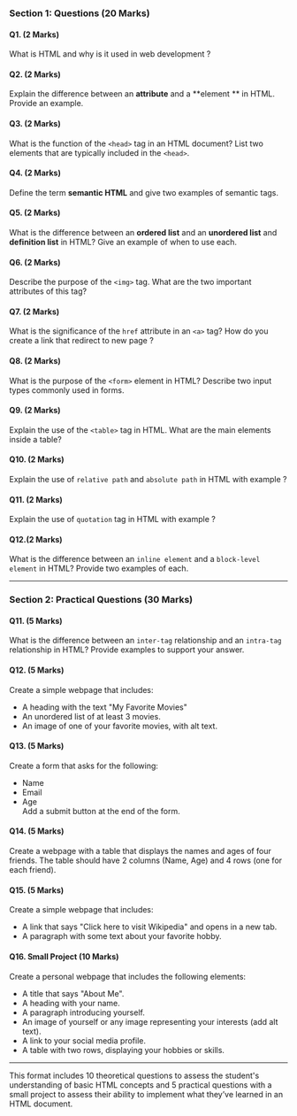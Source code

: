 
### **Section 1: Questions (20 Marks)**

#### **Q1.** (2 Marks)  
What is HTML and why is it used in web development ?

#### **Q2.** (2 Marks)  
Explain the difference between an **attribute** and a **element ** in HTML. Provide an example.

#### **Q3.** (2 Marks)  
What is the function of the `<head>` tag in an HTML document? List two elements that are typically included in the `<head>`.

#### **Q4.** (2 Marks)  
Define the term **semantic HTML** and give two examples of semantic tags.

#### **Q5.** (2 Marks)  
What is the difference between an **ordered list** and an **unordered list** and **definition list**  in HTML? Give an example of when to use each.

#### **Q6.** (2 Marks)  
Describe the purpose of the `<img>` tag. What are the two important attributes of this tag?

#### **Q7.** (2 Marks)  
What is the significance of the `href` attribute in an `<a>` tag? How do you create a link that redirect to new page ?

#### **Q8.** (2 Marks)  
What is the purpose of the `<form>` element in HTML? Describe two input types commonly used in forms.

#### **Q9.** (2 Marks)  
Explain the use of the `<table>` tag in HTML. What are the main elements inside a table?

#### **Q10.** (2 Marks)  
Explain the use of `relative path`  and `absolute path` in HTML with example ?

#### **Q11.** (2 Marks)  
Explain the use of `quotation` tag in HTML with example ?

#### **Q12.**(2 Marks)
What is the difference between an `inline element` and a `block-level element` in HTML? Provide two examples of each.

---

### **Section 2: Practical Questions (30 Marks)**

#### **Q11.** (5 Marks)  
What is the difference between an `inter-tag` relationship and an `intra-tag` relationship in HTML? 
Provide examples to support your answer.

#### **Q12.** (5 Marks)  
Create a simple webpage that includes:
- A heading with the text "My Favorite Movies"
- An unordered list of at least 3 movies.
- An image of one of your favorite movies, with alt text.

#### **Q13.** (5 Marks)  
Create a form that asks for the following:
- Name
- Email
- Age  
Add a submit button at the end of the form.

#### **Q14.** (5 Marks)  
Create a webpage with a table that displays the names and ages of four friends. The table should have 2 columns (Name, Age) and 4 rows (one for each friend).

#### **Q15.** (5 Marks)  
Create a simple webpage that includes:
- A link that says "Click here to visit Wikipedia" and opens in a new tab.
- A paragraph with some text about your favorite hobby.

#### **Q16. Small Project** (10 Marks)  
Create a personal webpage that includes the following elements:
- A title that says "About Me".
- A heading with your name.
- A paragraph introducing yourself.
- An image of yourself or any image representing your interests (add alt text).
- A link to your social media profile.
- A table with two rows, displaying your hobbies or skills.

---

This format includes 10 theoretical questions to assess the student's understanding of basic HTML concepts and 5 practical questions with a small project to assess their ability to implement what they’ve learned in an HTML document.
